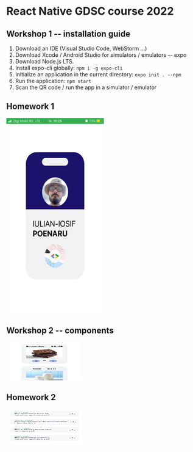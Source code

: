 # React Native GDSC course 2022

## Workshop 1 -- installation guide

1. Download an IDE (Visual Studio Code, WebStorm ...)
2. Download Xcode / Android Studio for simulators / emulators -- expo
3. Download Node.js LTS.
4. Install expo-cli globally: `npm i -g expo-cli`
5. Initialize an application in the current directory: `expo init . --npm`
6. Run the application: `npm start`
7. Scan the QR code / run the app in a simulator / emulator

## Homework 1
<img src="./images/homework1.jpeg" width="256" height="512">

## Workshop 2 -- components
<img src="./images/workshop2.jpeg" width="200" height="100">

## Homework 2
<img src="./images/homework2.jpeg" width="200" height="100">

